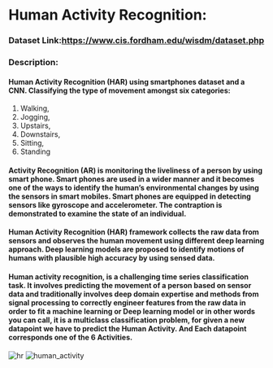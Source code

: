 # Human Activity Recognition:
### Dataset Link:https://www.cis.fordham.edu/wisdm/dataset.php
### Description:
#### Human Activity Recognition (HAR) using smartphones dataset and a CNN. Classifying the type of movement amongst six categories:
1. Walking, 
2. Jogging, 
3. Upstairs, 
4. Downstairs, 
5. Sitting, 
6. Standing

#### Activity Recognition (AR) is monitoring the liveliness of a person by using smart phone. Smart phones are used in a wider manner and it becomes one of the ways to identify the human’s environmental changes by using the sensors in smart mobiles. Smart phones are equipped in detecting sensors like gyroscope and accelerometer. The contraption is demonstrated to examine the state of an individual.

#### Human Activity Recognition (HAR) framework collects the raw data from sensors and observes the human movement using different deep learning approach. Deep learning  models are proposed to identify motions of humans with plausible high accuracy by using sensed data.

#### Human activity recognition, is a challenging time series classification task. It involves predicting the movement of a person based on sensor data and traditionally involves deep domain expertise and methods from signal processing to correctly engineer features from the raw data in order to fit a machine learning or Deep learning model or in other words you can call, it is a multiclass classification problem, for given a new datapoint we have to predict the Human Activity. And Each datapoint corresponds one of the 6 Activities.

![hr](https://user-images.githubusercontent.com/79663448/130622781-9d963fe4-3f25-4f1c-9e03-d2d045e3b49a.jpg)
![human_activity](https://user-images.githubusercontent.com/79663448/130622792-2ee5db7a-01be-43f6-9933-919aea2e251f.png)

